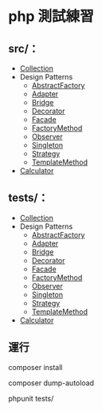 # php 測試練習

## src/：

- [Collection](/src/Collection/)
- Design Patterns
  - [AbstractFactory](/src/DesignPatterns/AbstractFactory)
  - [Adapter](/src/DesignPatterns/Adapter)
  - [Bridge](/src/DesignPatterns/Bridge)
  - [Decorator](/src/DesignPatterns/Decorator)
  - [Facade](/src/DesignPatterns/Facade)
  - [FactoryMethod](/src/DesignPatterns/FactoryMethod)
  - [Observer](/src/DesignPatterns/Observer)
  - [Singleton](/src/DesignPatterns/Singleton)
  - [Strategy](/src/DesignPatterns/Strategy)
  - [TemplateMethod](/src/DesignPatterns/TemplateMethod)
- [Calculator](/src/Calculator.php)

## tests/：

- [Collection](/tests/Collection/)
- Design Patterns
  - [AbstractFactory](/tests/DesignPatterns/AbstractFactory)
  - [Adapter](/tests/DesignPatterns/Adapter)
  - [Bridge](/tests/DesignPatterns/Bridge)
  - [Decorator](/tests/DesignPatterns/Decorator)
  - [Facade](/tests/DesignPatterns/Facade)
  - [FactoryMethod](/tests/DesignPatterns/FactoryMethod)
  - [Observer](/tests/DesignPatterns/Observer)
  - [Singleton](/tests/DesignPatterns/Singleton)
  - [Strategy](/tests/DesignPatterns/Strategy)
  - [TemplateMethod](/tests/DesignPatterns/TemplateMethod)
- [Calculator](/tests/CalculatorTest.php)

## 運行

composer install

composer dump-autoload

phpunit tests/